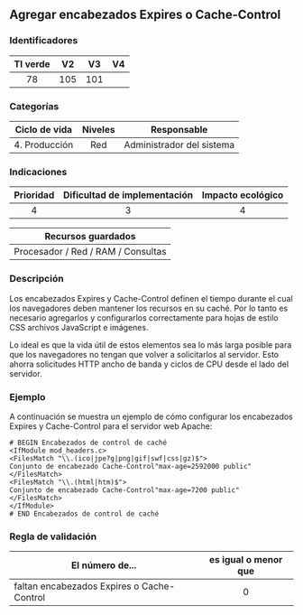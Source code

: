 ## Agregar encabezados Expires o Cache-Control

 ### Identificadores

 | TI verde | V2 | V3 | V4 |
 | :-----: | :-: | :-: | :-: |
 | 78 | 105 | 101 | |

 ### Categorías

 | Ciclo de vida | Niveles | Responsable |
 | :-----------: | :-----: | :------------------: |
 | 4. Producción | Red | Administrador del sistema |

 ### Indicaciones

 | Prioridad | Dificultad de implementación | Impacto ecológico |
 | :------: | :----------------------: | :-----------------------: |
 | 4 | 3 | 4 |

 | Recursos guardados |
 | :---------------------------------: |
 | Procesador / Red / RAM / Consultas |

 ### Descripción

 Los encabezados Expires y Cache-Control definen el tiempo durante el cual los navegadores deben mantener los recursos en su caché. Por lo tanto es necesario agregarlos y configurarlos correctamente para hojas de estilo CSS archivos JavaScript e imágenes.

Lo ideal es que la vida útil de estos elementos sea lo más larga posible para que los navegadores no tengan que volver a solicitarlos al servidor. Esto ahorra solicitudes HTTP ancho de banda y ciclos de CPU desde el lado del servidor.

 ### Ejemplo

A continuación se muestra un ejemplo de cómo configurar los encabezados Expires y Cache-Control para el servidor web Apache:

 ```apacheconf
 # BEGIN Encabezados de control de caché
 <IfModule mod_headers.c>
 <FilesMatch "\\.(ico|jpe?g|png|gif|swf|css|gz)$">
 Conjunto de encabezado Cache-Control"max-age=2592000 public"
 </FilesMatch>
 <FilesMatch "\\.(html|htm)$">
 Conjunto de encabezado Cache-Control"max-age=7200 public"
 </FilesMatch>
 </IfModule>
 # END Encabezados de control de caché
 ```

 ### Regla de validación

 | El número de... | es igual o menor que |
 | ---------------------------------------- | :----------------------: |
 | faltan encabezados Expires o Cache-Control | 0 |
